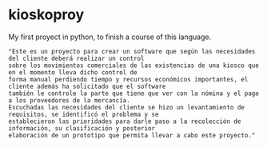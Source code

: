 # kioskoproy
My first proyect in python, to finish a course of this language.

    "Este es un proyecto para crear un software que según las necesidades del cliente deberá realizar un control 
    sobre los movimientos comerciales de las existencias de una kiosco que en el momento lleva dicho control de 
    forma manual perdiendo tiempo y recursos económicos importantes, el cliente además ha solicitado que el software 
    también le controle la parte que tiene que ver con la nómina y el pago a los proveedores de la mercancía. 
    Escuchadas las necesidades del cliente se hizo un levantamiento de requisitos, se identificó el problema y se 
    establecieron las prioridades para darle paso a la recolección de información, su clasificación y posterior 
    elaboración de un prototipo que permita llevar a cabo este proyecto."
